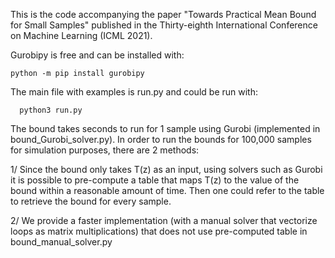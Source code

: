 This is the code accompanying the paper "Towards Practical Mean Bound for Small Samples" published in the Thirty-eighth International Conference on Machine Learning (ICML 2021).

Gurobipy is free and can be installed with: 
```
python -m pip install gurobipy
```
The main file with examples is run.py and could be run with:   
```
  python3 run.py
```

The bound takes seconds to run for 1 sample using Gurobi (implemented in bound_Gurobi_solver.py). In order to run the bounds for 100,000 samples for simulation purposes, there are 2 methods:

1/ Since the bound only takes T(z) as an input, using solvers such as Gurobi it is possible to pre-compute a table that maps T(z) to the value of the bound within a reasonable amount of time. Then one could refer to the table to retrieve the bound for every sample.

2/ We provide a faster implementation (with a manual solver that vectorize loops as matrix multiplications) that does not use pre-computed table in bound_manual_solver.py
